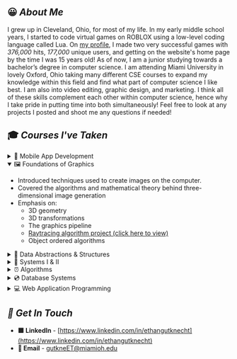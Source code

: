 ## 😀 *About Me*
I grew up in Cleveland, Ohio, for most of my life. In my early middle school years,  I started to code virtual games on ROBLOX using a low-level coding language called Lua. On [my profile](https://www.roblox.com/users/47934004/profile/#!/creations "my profile title"), I made two very successful games with *376,000* hits, *177,000* unique users, and getting on the website's home page by the time I was 15 years old! As of now, I am a junior studying towards a bachelor’s degree in computer science. I am attending Miami University in lovely Oxford, Ohio taking many different CSE courses to expand my knowledge within this field and find what part of computer science I like best. I am also into video editing, graphic design, and marketing. I think all of these skills complement each other within computer science, hence why I take pride in putting time into both simultaneously! Feel free to look at any projects I posted and shoot me any questions if needed!

## 🎓 *Courses I've Taken*
<details>
    <summary>📱  Mobile App Development</summary>

 - Implementation of cross-platform applications for mobile platforms such as iOS and Android. 
 - Programming languages, development environments, debugging, testing, and application design. 
 - Developed applications that: 
     - Provide an effective graphical interface
     - Access internet resources
     - [Developed a meal tracker mobile application (click here to view)](https://github.com/ethangutknecht/Meal-Tracker-Mobile-Application)
     - Permanently store data using local databases
     - Access different device hardware
     - Display graphical elements.
</details>
<details open=true>
    <summary>🖼 Foundations of Graphics</summary>

 - Introduced techniques used to create images on the computer.
 - Covered the algorithms and mathematical theory behind three-dimensional image generation
 - Emphasis on:
     - 3D geometry
     - 3D transformations
     - The graphics pipeline
     - [Raytracing algorithm project (click here to view)](https://github.com/ethangutknecht/RaytracingProgram)
     - Object ordered algorithms
</details>
<details>
    <summary>💽 Data Abstractions & Structures</summary>

 - Learned about abstract data types and their implementation as data structures using object-oriented programming. 
 - Use of object-oriented principles in the selection and analysis of various ADT implementations. 
 - Created sequential and linked storage representations: lists, stacks, queues, and tables. 
 - Nonlinear data structures: trees and graphs. 
 - Recursion, sorting, searching, and algorithm complexity.
</details>
<details>
    <summary>🔐 Systems I & II</summary>

 - This course introduced operating systems concepts and used them as a resource manager. 
 - The principles for the design and implementation of operating systems. 
 - Processed scheduling and deadlock prevention. 
 - Memory management, virtual memory, paging, segmentation, and interrupt processing.  
 - Device management, I/O systems, and I/O processing. Concurrency and multithreading. 
 - Virtualization and cloud services. Security and protection.
</details>
<details>
    <summary>⏰ Algorithms</summary>

 - Time is money!
 - This class designed, analyzed, and implemented algorithms and data structures. 
 - Dynamic programming, brute force algorithms, divide and conquer algorithms.
 - Greedy algorithms, graph algorithms, red-black trees, string matching and computational geometry.
</details>
<details>
    <summary>💿 Database Systems</summary>

 - [Hospital database project (click here to view)](https://github.com/ethangutknecht/Hospital-SQL-Database)
 - Re-discussed the overview of database management, database system architecture, database modeling principles, and logical database design.
 - The relational database model, relational integrity constraints, and relational algebra. 
 - Dove deep into relational commercial database management systems and languages.
 - Interactive database processing, view processing, and database application programming.
 - Database integrity, relational database design by normalization, and file structures for database systems.
</details>
<details>
    <summary>💻 Web Application Programming</summary>
    
 - An introduction to the software, concepts, and methodologies necessary to design and implement web applications. 
 - Designed and construct web applications utilizing remote servers on multiple platforms. 
</details>

## *🔗 Get In Touch*
 - **🟦 LinkedIn** - [https://www.linkedin.com/in/ethangutknecht](https://www.linkedin.com/in/ethangutknecht)
 - **📧 Email** - gutkneET@miamioh.edu
